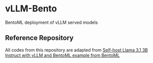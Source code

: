 # vLLM-Bento
BentoML deployment of vLLM served models

## Reference Repository
All codes from this repository are adapted from [Self-host Llama 3.1 3B Instruct with vLLM and BentoML example from BentoML](https://github.com/bentoml/BentoVLLM/tree/main/llama3.2-3b-instruct)